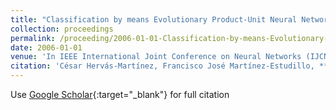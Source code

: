 ```yaml
---
title: "Classification by means Evolutionary Product-Unit Neural Networks"
collection: proceedings
permalink: /proceeding/2006-01-01-Classification-by-means-Evolutionary-Product-Unit-Neural-Networks
date: 2006-01-01
venue: 'In IEEE International Joint Conference on Neural Networks (IJCNN 2006)'
citation: 'César Hervás-Martínez, Francisco José Martínez-Estudillo, **Pedro Antonio Gutiérrez**, &quot;Classification by means Evolutionary Product-Unit Neural Networks.&quot; In IEEE International Joint Conference on Neural Networks (IJCNN 2006), 2006, pp.2834--2842.'
---
```

Use [Google Scholar](https://scholar.google.com/scholar?q=Classification+by+means+Evolutionary+Product+Unit+Neural+Networks){:target="_blank"} for full citation